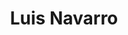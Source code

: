 ---
title: Luis Navarro
superuser: true
highlight_name: true

# Role 
role: PhD Candidate

bio: I am a Ph.D. candidate in Public Affairs at the O'Neill School of Public and Environmental Affairs at Indiana University, Bloomington. My research interests include public finance, state and local tax policy, fiscal federalism, financial management,  municipal debt, and generally the intersection of public economics and public administration. I am currently in the Academic Job Market (Fall 2024/Spring 2025).

# Organizations/Affiliations to display in Biography blox
organizations:
  - name: O'Neill School of Public and Environmental Affairs, Indiana University, Bloomington
    url: https://oneill.indiana.edu/doctoral/degrees/public-affairs/index.html

# Social network links
profiles:
  - icon: at-symbol
    url: 'mailto:lunavarr@iu.edu'
    label: E-mail Me
  - icon: brands/x
    url: "https://twitter.com/Luis_EN07"
  - icon: brands/github
    url: "https://github.com/LuisNavarro07"
  - icon: brands/linkedin
    url: "https://www.linkedin.com/in/luis-enrique-navarro-2aa029a6"
  - icon: academicons/orcid
    url: "https://orcid.org/0009-0005-8257-9283"
  - icon: brands/google-scholar
    url: "https://scholar.google.com/citations?user=sVkdECQAAAAJ&hl=es&authuser=1&oi=ao"
    # label: Google Scholar
interests:
  - Public Finance
  - State and Local Tax Policy
  - Municipal Bond Market
  - Public Economics
  - Public Administration
education:
  - area: PhD Public Affairs (Public Finance)
    institution: Indiana University, Bloomington
    date_start: 2020-08-01
    date_end: 2025-12-31
  
  - area: BA Economics 
    institution: Instituto Tecnologico Autonomo de Mexico
    date_start: 2011-08-01
    date_end: 2016-12-31
work:
  - position: Associate Instructor - Economics for Public Policy (Undergraduate)
    company_name: O'Neill School of Public and Environmental Affairs (Bloomington, IN)
    date_start: 2022-08-01
    date_end: ''
    summary: |-
      - Lead instructor of V202: Contemporary Economic Issues for Public Affairs 
      - Fall 2022, Spring 2023, Fall 2024
      
  - position: Lab Manager - Statistics (Graduate)
    company_name: O'Neill School of Public and Environmental Affairs (Bloomington, IN)
    date_start: 2023-08-01
    date_end: ''
    summary: |-
      Responsibilities include:
      - Teach introductory R programming for graduate students on the MPA program. 
      - Base R and Tidyverse 
      - Data Manipulation, Visualization, and Statistical Inference. 
  
  - position: Graduate Research Assistant
    company_name: O'Neill School of Public and Environmental Affairs (Bloomington, IN)
    company_url: ''
    company_logo: ''
    date_start: 2020-08-20
    date_end: ''
    summary: |
      Graduate Research Assistant for the following faculty:
      - Justin Ross
      - Denvil Duncan
      - Craig Johnson
      - Kosali Simon

  - position: Senior Analyst - Investment Banking and Public Finance Division
    company_name: Altor Finanzas e Infraestructura (Mexico City)
    date_start: 2017-02-01
    date_end: 2020-07-01
    summary: |-
      - Cost Benefit Analysis (Infrastructure, Transport, Public Private Partnerships)
      - Debt Structuring and Financial Analysis for Local Governemnts
      - Federal Fiscal Policy and Macroeconomic Analysis

  - position: Economist - Staff of the Deputy Minister of Finance
    company_name: Secretaria de Hacienda y Credito Publico (Mexico)
    date_start: 2016-06-01
    date_end: 2017-02-01

  
# Skills
# Add your own SVG icons to `assets/media/icons/`
skills:
  - name: Technical Skills
    items:
      - name: R
        description: ''
        percent: 100
        icon: code-bracket
      - name: Stata
        description: ''
        percent: 100
        icon: code-bracket
      - name: Python
        description: ''
        percent: 70
        icon: code-bracket


# Languages
languages:
  - name: English
    percent: 100
  - name: Spanish
    percent: 100

# Awards
awards:
  - title: Michael Curro award for best graduate student paper, 2024
    url: https://abfm.org/2024-annual-award-recipients/
    summary: |
      My paper [Federal Assistance and Municipal Borrowing: Unpacking the Effects of the CARES Act on Government Liquidity Management](https://luisenavarro.com/publication/caresact/) received the [Michael Curro Award](https://abfm.org/2024-annual-award-recipients/) for best graduate student paper in public budgeting or finance at the Association for Budgeting and Financial Management. 
  - title: Ostrom Fellow
    url: https://ostromworkshop.indiana.edu/index.html
    summary: |
      Ostrom Fellow (Fall 2023 - Spring 2024)
---